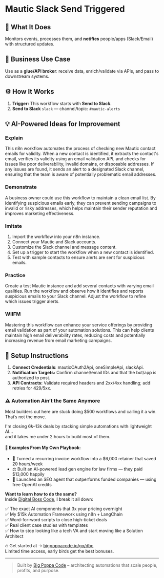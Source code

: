 # Mautic Slack Send Triggered
  ## 🚀 What It Does
  Monitors events, processes them, and **notifies** people/apps (Slack/Email) with structured updates.
  
  ## 💼 Business Use Case
  Use as a **glue/API broker**: receive data, enrich/validate via APIs, and pass to downstream systems.
  
  ## ⚙️ How It Works
  1. **Trigger:** This workflow starts with **Send to Slack**.
  2. **Send to Slack** `slack` — channel/topic: `#mautic-alerts`
  
  ## 💡 AI-Powered Ideas for Improvement
  ### Explain
This n8n workflow automates the process of checking new Mautic contact emails for validity. When a new contact is identified, it extracts the contact's email, verifies its validity using an email validation API, and checks for issues like poor deliverability, invalid domains, or disposable addresses. If any issues are found, it sends an alert to a designated Slack channel, ensuring that the team is aware of potentially problematic email addresses.

### Demonstrate
A business owner could use this workflow to maintain a clean email list. By identifying suspicious emails early, they can prevent sending campaigns to invalid or risky addresses, which helps maintain their sender reputation and improves marketing effectiveness.

### Imitate
1. Import the workflow into your n8n instance.
2. Connect your Mautic and Slack accounts.
3. Customize the Slack channel and message content.
4. Set up a trigger to start the workflow when a new contact is identified.
5. Test with sample contacts to ensure alerts are sent for suspicious emails.

### Practice
Create a test Mautic instance and add several contacts with varying email qualities. Run the workflow and observe how it identifies and reports suspicious emails to your Slack channel. Adjust the workflow to refine which issues trigger alerts.

### WIIFM
Mastering this workflow can enhance your service offerings by providing email validation as part of your automation solutions. This can help clients maintain high email deliverability rates, reducing costs and potentially increasing revenue from email marketing campaigns.
  
  ## 🔧 Setup Instructions
  1. **Connect Credentials:** mauticOAuth2Api, oneSimpleApi, slackApi.
2. **Notification Targets:** Confirm channel/email IDs and that the bot/app is authorized to post.
3. **API Contracts:** Validate required headers and 2xx/4xx handling; add retries for 429/5xx.
  
### ⚠️ Automation Ain’t the Same Anymore

Most builders out here are stuck doing $500 workflows and calling it a win.  
That’s not the move.  

I'm closing $6k–$13k deals by stacking simple automations with lightweight AI...  
and it takes me under 2 hours to build most of them.

#### 🧠 Examples From My Own Playbook:
- 🔁 Turned a recurring invoice workflow into a $6,000 retainer that saved 20 hours/week  
- ⚖️ Built an AI-powered lead gen engine for law firms — they paid $13,000 happily  
- 🚀 Launched an SEO agent that outperforms funded companies — using free OpenAI credits  

**Want to learn how to do the same?**  
Inside [Digital Boss Code](https://bigpoppacode.io/go/dbc), I break it all down:

✅ The exact AI components that 3x your pricing overnight  
✅ My $15k Automation Framework using n8n + LangChain  
✅ Word-for-word scripts to close high-ticket deals  
✅ Real client case studies with templates  
✅ How to stop looking like a tech VA and start moving like a Solution Architect  

🔥 Get started at → [bigpoppacode.io/go/dbc](https://bigpoppacode.io/go/dbc)  
Limited time access, early birds get the best bonuses.

---
> Built by [Big Poppa Code](https://bigpoppacode.io) – architecting automations that scale people, profits, and purpose.
  